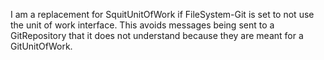 I am a replacement for SquitUnitOfWork if FileSystem-Git is set to not use the unit of work interface. This avoids messages being sent to a GitRepository that it does not understand because they are meant for a GitUnitOfWork.